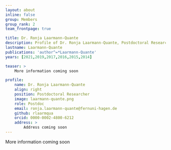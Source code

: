 ```yaml
---
layout: about
inline: false
group: Members
group_rank: 2
team_frontpage: true

title: Dr. Ronja Laarmann-Quante
description: Profile of Dr. Ronja Laarmann-Quante, Postdoctoral Researcher
lastname: Laarmann-Quante
publications: 'author^=*Laarmann-Quante'
years: [2021,2019,2017,2016,2015,2014]

teaser: >
    More information coming soon

profile:
    name: Dr. Ronja Laarmann-Quante
    align: right
    position: Postdoctoral Researcher
    image: laarmann-quante.png
    role: Postdoc
    email: ronja.laarmann-quante@fernuni-hagen.de
    github: rlaarmqua
    orcid: 0000-0002-4800-6212
    address: >
        Address coming soon
---
```


More information coming soon



